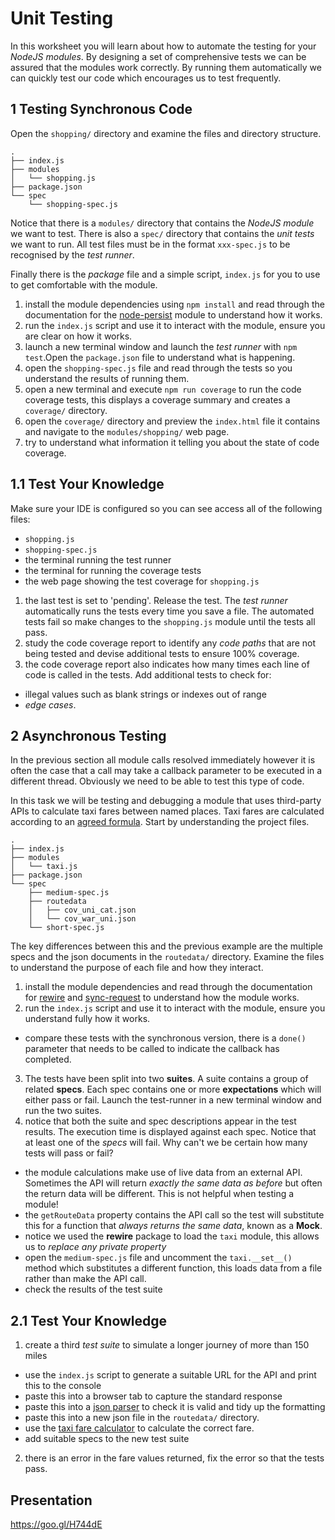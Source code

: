 
# Unit Testing

In this worksheet you will learn about how to automate the testing for your _NodeJS modules_. By designing a set of comprehensive tests we can be assured that the modules work correctly. By running them automatically we can quickly test our code which encourages us to test frequently.

## 1 Testing Synchronous Code

Open the `shopping/` directory and examine the files and directory structure.
```
.
├── index.js
├── modules
│   └── shopping.js
├── package.json
└── spec
    └── shopping-spec.js
```
Notice that there is a `modules/` directory that contains the _NodeJS module_ we want to test. There is also a `spec/` directory that contains the _unit tests_ we want to run. All test files must be in the format `xxx-spec.js` to be recognised by the _test runner_.

Finally there is the _package_ file and a simple script, `index.js` for you to use to get comfortable with the module.

1. install the module dependencies using `npm install` and read through the documentation for the [node-persist](https://www.npmjs.com/package/node-persist) module to understand how it works.
2. run the `index.js` script and use it to interact with the module, ensure you are clear on how it works.
3. launch a new terminal window and launch the _test runner_ with `npm test`.Open the `package.json` file to understand what is happening.
4. open the `shopping-spec.js` file and read through the tests so you understand the results of running them.
5. open a new terminal and execute `npm run coverage` to run the code coverage tests, this displays a coverage summary and creates a `coverage/` directory.
6. open the `coverage/` directory and preview the `index.html` file it contains and navigate to the  `modules/shopping/` web page.
7. try to understand what information it telling you about the state of code coverage.

## 1.1 Test Your Knowledge

Make sure your IDE is configured so you can see access all of the following files:

- `shopping.js`
- `shopping-spec.js`
- the terminal running the test runner
- the terminal for running the coverage tests
- the web page showing the test coverage for `shopping.js`

1. the last test is set to 'pending'. Release the test. The _test runner_ automatically runs the tests every time you save a file. The automated tests fail so make changes to the `shopping.js` module until the tests all pass.
2. study the code coverage report to identify any _code paths_ that are not being tested and devise additional tests to ensure 100% coverage.
3. the code coverage report also indicates how many times each line of code is called in the tests. Add additional tests to check for:
  - illegal values such as blank strings or indexes out of range
  - _edge cases_.

## 2 Asynchronous Testing

In the previous section all module calls resolved immediately however it is often the case that a call may take a callback parameter to be executed in a different thread. Obviously we need to be able to test this type of code.

In this task we will be testing and debugging a module that uses third-party APIs to calculate taxi fares between named places. Taxi fares are calculated according to an [agreed formula](https://yourtaximeter.com/local-authorities/view/london-black-cabs). Start by understanding the project files.
```
.
├── index.js
├── modules
│   └── taxi.js
├── package.json
└── spec
    ├── medium-spec.js
    ├── routedata
    │   ├── cov_uni_cat.json
    │   └── cov_war_uni.json  
    └── short-spec.js
```
The key differences between this and the previous example are the multiple specs and the json documents in the `routedata/` directory. Examine the files to understand the purpose of each file and how they interact.

1. install the module dependencies and read through the documentation for [rewire](https://www.npmjs.com/package/rewire) and [sync-request](https://www.npmjs.com/package/sync-request) to understand how the module works.
2. run the `index.js` script and use it to interact with the module, ensure you understand fully how it works.
  - compare these tests with the synchronous version, there is a `done()` parameter that needs to be called to indicate the callback has completed.
3. The tests have been split into two **suites**. A suite contains a group of related **specs**. Each spec contains one or more **expectations** which will either pass or fail. Launch the test-runner in a new terminal window and run the two suites.
4. notice that both the suite and spec descriptions appear in the test results. The execution time is displayed against each spec. Notice that at least one of the _specs_ will fail. Why can't we be certain how many tests will pass or fail?
  - the module calculations make use of live data from an external API. Sometimes the API will return _exactly the same data as before_ but often the return data will be different. This is not helpful when testing a module!
  - the `getRouteData` property contains the API call so the test will substitute this for a function that _always returns the same data_, known as a **Mock**.
  - notice we used the **rewire** package to load the `taxi` module, this allows us to _replace any private property_
  - open the `medium-spec.js` file and uncomment the `taxi.__set__()` method which substitutes a different function, this loads data from a file rather than make the API call.
  - check the results of the test suite

## 2.1 Test Your Knowledge

1. create a third _test suite_ to simulate a longer journey of more than 150 miles
  - use the `index.js` script to generate a suitable URL for the API and print this to the console
  - paste this into a browser tab to capture the standard response
  - paste this into a [json parser](http://jsonlint.com/) to check it is valid and tidy up the formatting
  - paste this into a new json file in the `routedata/` directory.
  - use the [taxi fare calculator](https://yourtaximeter.com/local-authorities/view/london-black-cabs) to calculate the correct fare.
  - add suitable specs to the new test suite
2. there is an error in the fare values returned, fix the error so that the tests pass.

## Presentation

https://goo.gl/H744dE
